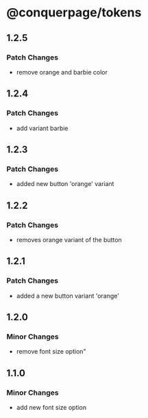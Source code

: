 # @conquerpage/tokens

## 1.2.5

### Patch Changes

- remove orange and barbie color

## 1.2.4

### Patch Changes

- add variant barbie

## 1.2.3

### Patch Changes

- added new button 'orange' variant

## 1.2.2

### Patch Changes

- removes orange variant of the button

## 1.2.1

### Patch Changes

- added a new button variant 'orange'

## 1.2.0

### Minor Changes

- remove font size option"

## 1.1.0

### Minor Changes

- add new font size option
